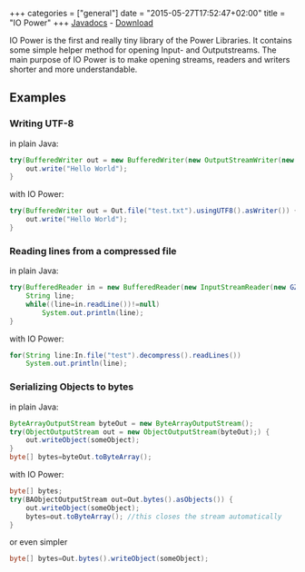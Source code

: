 +++
categories = ["general"]
date = "2015-05-27T17:52:47+02:00"
title = "IO Power"
+++
[Javadocs](../javadocs/iopower/) - [Download](https://github.com/manuel-hegner/power-libraries/releases)

IO Power is the first and really tiny library of the Power Libraries. It 
contains some simple helper method for opening Input- and Outputstreams. The 
main purpose of IO Power is to make opening streams, readers and writers shorter 
and more understandable.

## Examples
### Writing UTF-8
in plain Java:

~~~java
try(BufferedWriter out = new BufferedWriter(new OutputStreamWriter(new FileWriter("test.txt"), StandardCharsets.UTF_8))) {
    out.write("Hello World");
}
~~~


with IO Power:

~~~java
try(BufferedWriter out = Out.file("test.txt").usingUTF8().asWriter()) {
    out.write("Hello World");
}
~~~


### Reading lines from a compressed file
in plain Java:

~~~java
try(BufferedReader in = new BufferedReader(new InputStreamReader(new GZipInputStream(new FileInputStream("test.txt.gz"))))) {
    String line;
    while((line=in.readLine())!=null)
    	System.out.println(line);
}
~~~


with IO Power:

~~~java
for(String line:In.file("test").decompress().readLines())
    System.out.println(line);
~~~

### Serializing Objects to bytes
in plain Java:

~~~java
ByteArrayOutputStream byteOut = new ByteArrayOutputStream();
try(ObjectOutputStream out = new ObjectOutputStream(byteOut);) {
    out.writeObject(someObject);
}
byte[] bytes=byteOut.toByteArray();
~~~

with IO Power:

~~~java
byte[] bytes;
try(BAObjectOutputStream out=Out.bytes().asObjects()) {
	out.writeObject(someObject);
	bytes=out.toByteArray(); //this closes the stream automatically
}
~~~

or even simpler

~~~java
byte[] bytes=Out.bytes().writeObject(someObject);
~~~